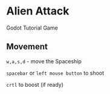 # Alien Attack
 Godot Tutorial Game

## Movement

`w,a,s,d` - move the Spaceship

`spacebar` or `left mouse button` to shoot

`crtl` to boost (if ready)

